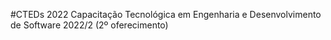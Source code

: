 #CTEDs 2022
Capacitação Tecnológica em Engenharia e Desenvolvimento de Software 2022/2 (2º oferecimento)
